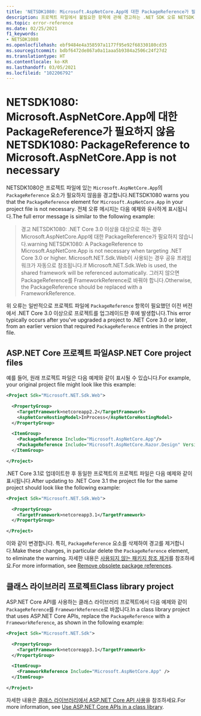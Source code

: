 ```yaml
---
title: 'NETSDK1080: Microsoft.AspNetCore.App에 대한 PackageReference가 필요하지 않음'
description: 프로젝트 파일에서 불필요한 항목에 관해 경고하는 .NET SDK 오류 NETSDK1080에 관해 알아봅니다.
ms.topic: error-reference
ms.date: 02/25/2021
f1_keywords:
- NETSDK1080
ms.openlocfilehash: ebf9484e4a358597a1177f95e92f68330180cd35
ms.sourcegitcommit: bdbf6472de867a0a11aaa5b9384a2506c24f27d2
ms.translationtype: HT
ms.contentlocale: ko-KR
ms.lasthandoff: 03/05/2021
ms.locfileid: "102206792"
---
```

# <a name="netsdk1080-packagereference-to-microsoftaspnetcoreapp-is-not-necessary"></a><span data-ttu-id="f51c2-103">NETSDK1080: Microsoft.AspNetCore.App에 대한 PackageReference가 필요하지 않음</span><span class="sxs-lookup"><span data-stu-id="f51c2-103">NETSDK1080: PackageReference to Microsoft.AspNetCore.App is not necessary</span></span>

<span data-ttu-id="f51c2-104">NETSDK1080은 프로젝트 파일에 있는 `Microsoft.AspNetCore.App`의 `PackageReference` 요소가 필요하지 않음을 경고합니다.</span><span class="sxs-lookup"><span data-stu-id="f51c2-104">NETSDK1080 warns you that the `PackageReference` element for `Microsoft.AspNetCore.App` in your project file is not necessary.</span></span> <span data-ttu-id="f51c2-105">전체 오류 메시지는 다음 예제와 유사하게 표시됩니다.</span><span class="sxs-lookup"><span data-stu-id="f51c2-105">The full error message is similar to the following example:</span></span>

> <span data-ttu-id="f51c2-106">경고 NETSDK1080: .NET Core 3.0 이상을 대상으로 하는 경우 Microsoft.AspNetCore.App에 대한 PackageReference가 필요하지 않습니다.</span><span class="sxs-lookup"><span data-stu-id="f51c2-106">warning NETSDK1080: A PackageReference to Microsoft.AspNetCore.App is not necessary when targeting .NET Core 3.0 or higher.</span></span> <span data-ttu-id="f51c2-107">Microsoft.NET.Sdk.Web이 사용되는 경우 공유 프레임워크가 자동으로 참조됩니다.</span><span class="sxs-lookup"><span data-stu-id="f51c2-107">If Microsoft.NET.Sdk.Web is used, the shared framework will be referenced automatically.</span></span> <span data-ttu-id="f51c2-108">그러지 않으면 PackageReference를 FrameworkReference로 바꿔야 합니다.</span><span class="sxs-lookup"><span data-stu-id="f51c2-108">Otherwise, the PackageReference should be replaced with a FrameworkReference.</span></span>

<span data-ttu-id="f51c2-109">위 오류는 일반적으로 프로젝트 파일에 `PackageReference` 항목이 필요했던 이전 버전에서 .NET Core 3.0 이상으로 프로젝트를 업그레이드한 후에 발생합니다.</span><span class="sxs-lookup"><span data-stu-id="f51c2-109">This error typically occurs after you've upgraded a project to .NET Core 3.0 or later, from an earlier version that required `PackageReference` entries in the project file.</span></span>

## <a name="aspnet-core-project-files"></a><span data-ttu-id="f51c2-110">ASP.NET Core 프로젝트 파일</span><span class="sxs-lookup"><span data-stu-id="f51c2-110">ASP.NET Core project files</span></span>

<span data-ttu-id="f51c2-111">예를 들어, 원래 프로젝트 파일은 다음 예제와 같이 표시될 수 있습니다.</span><span class="sxs-lookup"><span data-stu-id="f51c2-111">For example, your original project file might look like this example:</span></span>

```xml
<Project Sdk="Microsoft.NET.Sdk.Web">

  <PropertyGroup>
    <TargetFramework>netcoreapp2.2</TargetFramework>
    <AspNetCoreHostingModel>InProcess</AspNetCoreHostingModel>
  </PropertyGroup>

  <ItemGroup>
    <PackageReference Include="Microsoft.AspNetCore.App"/>
    <PackageReference Include="Microsoft.AspNetCore.Razor.Design" Version="2.2.0" PrivateAssets="All" />
  </ItemGroup>

</Project>
```

<span data-ttu-id="f51c2-112">.NET Core 3.1로 업데이트한 후 동일한 프로젝트의 프로젝트 파일은 다음 예제와 같이 표시됩니다.</span><span class="sxs-lookup"><span data-stu-id="f51c2-112">After updating to .NET Core 3.1 the project file for the same project should look like the following example:</span></span>

```xml
<Project Sdk="Microsoft.NET.Sdk.Web">

  <PropertyGroup>
    <TargetFramework>netcoreapp3.1</TargetFramework>
  </PropertyGroup>

</Project>
```

<span data-ttu-id="f51c2-113">이와 같이 변경합니다. 특히, `PackageReference` 요소를 삭제하여 경고를 제거합니다.</span><span class="sxs-lookup"><span data-stu-id="f51c2-113">Make these changes, in particular delete the `PackageReference` element, to eliminate the warning.</span></span> <span data-ttu-id="f51c2-114">자세한 내용은 [사용되지 않는 패키지 참조 제거](/aspnet/core/migration/22-to-30#remove-obsolete-package-references)를 참조하세요.</span><span class="sxs-lookup"><span data-stu-id="f51c2-114">For more information, see [Remove obsolete package references](/aspnet/core/migration/22-to-30#remove-obsolete-package-references).</span></span>

## <a name="class-library-project"></a><span data-ttu-id="f51c2-115">클래스 라이브러리 프로젝트</span><span class="sxs-lookup"><span data-stu-id="f51c2-115">Class library project</span></span>

<span data-ttu-id="f51c2-116">ASP.NET Core API를 사용하는 클래스 라이브러리 프로젝트에서 다음 예제와 같이 `PackageReference`를 `FrameworkReference`로 바꿉니다.</span><span class="sxs-lookup"><span data-stu-id="f51c2-116">In a class library project that uses ASP.NET Core APIs, replace the `PackageReference` with a `FrameworkReference`, as shown in the following example:</span></span>

```xml
<Project Sdk="Microsoft.NET.Sdk">

  <PropertyGroup>
    <TargetFramework>netcoreapp3.1</TargetFramework>
  </PropertyGroup>

  <ItemGroup>
    <FrameworkReference Include="Microsoft.AspNetCore.App" />
  </ItemGroup>

</Project>
```

<span data-ttu-id="f51c2-117">자세한 내용은 [클래스 라이브러리에서 ASP.NET Core API 사용](/aspnet/core/fundamentals/target-aspnetcore)을 참조하세요.</span><span class="sxs-lookup"><span data-stu-id="f51c2-117">For more information, see [Use ASP.NET Core APIs in a class library](/aspnet/core/fundamentals/target-aspnetcore).</span></span>
